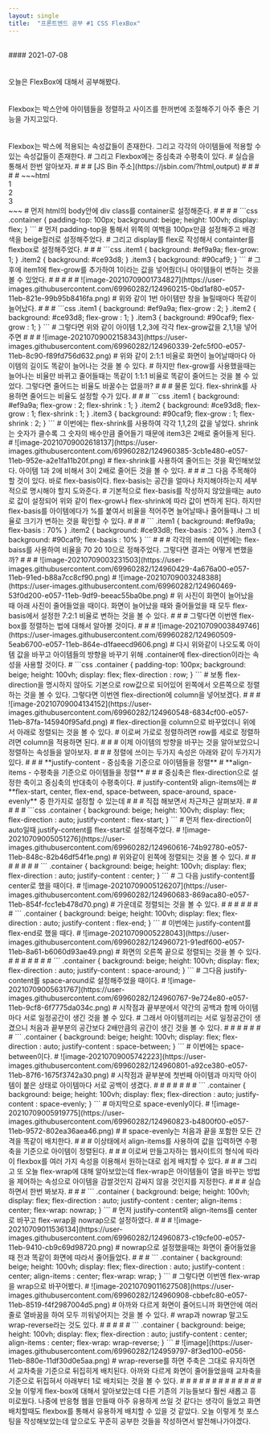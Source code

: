 ```yaml
---
layout: single
title:  "프론트엔드 공부 #1 CSS FlexBox"
---
```

<br/>
#### 2021-07-08
<br/>
<br/>
<br/>
오늘은 FlexBox에 대해서 공부해봤다.
<br/>
<br/>
<br/>
Flexbox는 박스안에 아이템들을 정렬하고  사이즈를 한꺼번에 조절해주기 아주 좋은 기능을 가지고있다.
<br/>
<br/>
<br/>
Flexbox는  박스에 적용되는 속성값들이 존재한다.  그리고 각각의 아이템들에 적용할 수 있는 속성값들이 존재한다.
#
그리고 Flexbox에는 중심축과 수평축이 있다. 
#
실습을 통해서 한번 알아보자.
#
#
#
[JS Bin 주소](https://jsbin.com/?html,output)
#
#
#
#
#
~~~html
<div class="container">
    <div class="item item1">1</div>
    <div class="item item2">2</div>
    <div class="item item3">3</div>
  </div>
~~~
#
먼저 html의 body안에 div class를 container로 설정해준다.
#
#
#
#
```css
.container {
  padding-top: 100px;
  background: beige;
  height: 100vh;
  display: flex;
}
```
#
먼저 padding-top을 통해서 위쪽의 여백을 100px만큼 설정해주고 배경색을 beige컬러로 설정해주었다.
#
그리고 display를 flex로 작성해서 containter를 flexbox로 설정해주었다.
#
#
#
```css
.item1 {
  background: #ef9a9a;
  flex-grow: 1;
}
.item2 {
  background: #ce93d8;
}
.item3 {
  background: #90caf9;
}
```
#
그 후에 item1에 flex-grow를 추가하여 1이라는 값을 넣어줬더니 아이템들이 변하는 것을 볼 수 있었다.
#
#
#
#
#
![image-20210709001734827](https://user-images.githubusercontent.com/69960282/124960215-0bd1af80-e057-11eb-821e-99b95b8416fa.png)
#
위와 같이 1번 아이템만 창을 늘릴때마다 똑같이 늘어났다.
#
#
#
```css
.item1 {
  background: #ef9a9a;
  flex-grow : 2;
}
.item2 {
  background: #ce93d8;
  flex-grow : 1;
}
.item3 {
  background: #90caf9;
  flex-grow : 1;
}
```
#
그렇다면 위와 같이 아이템 1,2,3에 각각 flex-grow값을 2,1,1을 넣어주면
#
#
#
![image-20210709002158343](https://user-images.githubusercontent.com/69960282/124960339-2efc5f00-e057-11eb-8c90-f89fd756d632.png)
#
위와 같이 2:1:1 비율로 화면이 늘어날때마다 아이템의 길이도 똑같이 늘어나는 것을 볼 수 있다.
#
하지만 flex-grow를 사용했을때는 늘어나는 비율만 바뀌고 줄어들때는 똑같이 1:1:1 비율로 똑같이 줄어드는 것을 볼 수 있었다. 그렇다면 줄어드는 비율도 바꿀수는 없을까?
#
#
#
물론 있다. flex-shrink를 사용하면 줄어드는 비율도 설정할 수가 있다.
#
#
#
```css
.item1 {
  background: #ef9a9a;
  flex-grow : 2;
  flex-shrink : 1;
}
.item2 {
  background: #ce93d8;
  flex-grow : 1;
  flex-shrink : 1;
}
.item3 {
  background: #90caf9;
  flex-grow : 1;
  flex-shrink : 2;
}
```
#
이번에는 flex-shrink를 사용하여 각각 1,1,2의 값을 넣었다. shrink는 숫자가 클수록 그 숫자의 배수만큼 줄어들기 때문에 item3은 2배로 줄어들게 된다.
#
![image-20210709002618137](https://user-images.githubusercontent.com/69960282/124960385-3cb1e480-e057-11eb-952e-a2e1fa11b20f.png)
#
flex-shrink를 사용하여 줄어드는 것을 확인해보았다. 아이템 1과 2에 비해서 3이 2배로 줄어든 것을 볼 수 있다.
#
#
#
그 다음 주목해야할 것이 있다. 바로 flex-basis이다. flex-basis는 공간을 얼마나 차지해야하는지 세부적으로 명시해야 할지 도와준다.
#
기본적으로 flex-basis를 작성하지 않았을때는 auto로 값이 설정되어 위와 같이 flex-grow나 flex-shrink에 따라 값이 변하게 된다. 하지만 flex-basis를 아이템에다가 %를 붙여서 비율을 적어주면 늘어날때나 줄어들때나 그 비율로 크기가 변하는 것을 확인할 수 있다.
#
#
#
```
.item1 {
  background: #ef9a9a;
  flex-basis : 70%
}
.item2 {
  background: #ce93d8;
  flex-basis : 20%
}
.item3 {
  background: #90caf9;
  flex-basis : 10%
}
```
#
#
#
각각의 item에 이번에는 flex-baiss를 사용하여 비율을 70 20 10으로 정해주었다. 그렇다면 결과는 어떻게 변했을까?
#
#
#
![image-20210709003231503](https://user-images.githubusercontent.com/69960282/124960429-4a676a00-e057-11eb-91ed-b88a7cc8cf90.png)
#
![image-20210709003248388](https://user-images.githubusercontent.com/69960282/124960469-53f0d200-e057-11eb-9df9-beeac55ba0be.png)
#
위 사진이 화면이 늘어났을 때 아래 사진이 줄어들었을 때이다. 화면이 늘어났을 때와 줄어들었을 때 모두 flex-basis에서 설정한 7:2:1 비율로 변하는 것을 볼 수 있다.
#
#
#
그렇다면 이번엔 flex-box를 정렬하는 법에 대해서 알아볼 것이다.
#
#
#
![image-20210709003849746](https://user-images.githubusercontent.com/69960282/124960509-5eab6700-e057-11eb-864e-d1faeecd9606.png)
#
다시 위와같이 나오도록 아이템 값을 바꾸고 아이템들의 방향을 바꾸기 위해 .container에 flex-direction이라는 속성을 사용할 것이다.
#
```css
.container {
  padding-top: 100px;
  background: beige;
  height: 100vh;
  display: flex;
  flex-direction : row;
}
```
#
보통 flex-direction을 명시하지 않아도 기본으로 row값으로 되어있어 왼쪽에서 오른쪽으로 정렬하는 것을 볼 수 있다. 그렇다면 이번엔 flex-direction에 column을 넣어보겠다.
#
#
#
![image-20210709004134152](https://user-images.githubusercontent.com/69960282/124960548-6834cf00-e057-11eb-87fa-145940f95afd.png)
#
flex-direction을 column으로 바꾸었더니 위에서 아래로 정렬되는 것을 볼 수 있다.
#
이로써 가로로 정렬하려면 row를 세로로 정렬하려면 column을 적용하면 된다.
#
#
#
이제 아이템의 방향을 바꾸는 것을 알아보았으니 정렬하는 속성들을 알아보자.
#
#
#
정렬에 쓰이는 두가지 속성은 아래와 같이 두가지가 있다.
#
#
#
**justify-content - 중심축을 기준으로 아이템들을 정렬**
#
**align-items - 수평축을 기준으로 아이템들을 정렬**
#
#
#
중심축은 flex-direction으로 설정한 축이고 중심축의 반대축이 수평축이다.
#
justify-content와 align-items에는
#
**flex-start, center, flex-end, space-between, space-around, space-evenly** 중 한가지로 설정할 수 있는데
#
#
#
직접 해보면서 차근차근 살펴보자.
#
#
#
#
#
```css
.container {
  background: beige;
  height: 100vh;
  display: flex;
  flex-direction : auto;
  justify-content : flex-start;
}
```
#
먼저 flex-direction이 auto일때 justify-content를 flex-start로 설정해주었다.
#
![image-20210709005051276](https://user-images.githubusercontent.com/69960282/124960616-74b92780-e057-11eb-848c-82b46df54f1e.png)
#
위와같이 왼쪽에 정렬되는 것을 볼 수 있다.
#
#
#
#
#
#
#
```
.container {
  background: beige;
  height: 100vh;
  display: flex;
  flex-direction : auto;
  justify-content : center;
}
```
#
그 다음 justify-content를 center로 했을 때이다.
#
![image-20210709005126207](https://user-images.githubusercontent.com/69960282/124960683-869aca80-e057-11eb-854f-fcc1eb478d70.png)
#
가운데로 정렬되는 것을 볼 수 있다.
#
#
#
#
#
#
#
```
.container {
  background: beige;
  height: 100vh;
  display: flex;
  flex-direction : auto;
  justify-content : flex-end;
}
```
#
이번에는 justify-content를 flex-end로 했을 때다.
#
![image-20210709005228043](https://user-images.githubusercontent.com/69960282/124960721-91edf600-e057-11eb-8a61-b6060d93ae49.png)
#
화면의 오른쪽 끝으로 정렬되는 것을 볼 수 있다.
#
#
#
#
#
#
#
```
.container {
  background: beige;
  height: 100vh;
  display: flex;
  flex-direction : auto;
  justify-content : space-around;
}
```
#
그다음 justify-content를 space-around로 설정해주었을 때이다.
#
![image-20210709005631767](https://user-images.githubusercontent.com/69960282/124960767-9e724e80-e057-11eb-9cf8-6f7775da034c.png)
#
시작점과 끝부분에서 약간의 공백과 함께 아이템마다 서로 일정공간이 생긴 것을 볼 수 있다. 
#
그래서 아이템끼리는 서로 일정공간이 생겼으니 처음과 끝부분의 공간보다 2배만큼의 공간이 생긴 것을 볼 수 있다.
#
#
#
#
#
#
#
```
.container {
  background: beige;
  height: 100vh;
  display: flex;
  flex-direction : auto;
  justify-content : space-between;
}
```
#
이번에는 space-between이다.
#
![image-20210709005742223](https://user-images.githubusercontent.com/69960282/124960801-a92ce380-e057-11eb-87f6-1675f3742a30.png)
#
시작점과 끝부분에 첫번째 아이템과 마지막 아이템이 붙은 상태로 아이템마다 서로 공백이 생겼다.
#
#
#
#
#
#
#
```
.container {
  background: beige;
  height: 100vh;
  display: flex;
  flex-direction : auto;
  justify-content : space-evenly;
}
```
#
마지막으로 space-evenly이다.
#
![image-20210709005919775](https://user-images.githubusercontent.com/69960282/124960823-b4800f00-e057-11eb-9572-802ea36aea46.png)
#
#
space-evenly는 처음과 끝을 포함한 모든 간격을 똑같이 배치한다. 
#
#
#
이상태에서 align-items를 사용하여 값을 입력하면 수평축을 기준으로 아이템이 정렬된다.
#
#
#
이로써 만들고자하는 웹사이트의 형식에 따라 이 flexbox를 여러 가지 속성을 이용해서 원하는대로 쉽게 배치할 수 있다.
#
#
#
그리고 또 오늘 flex-wrap에 대해 알아보았는데 flex-wrap은 아이템들이 열을 바꾸는 방법을 제어하는 속성으로 아이템을 감쌀것인지 감싸지 않을 것인지를 지정한다.
#
#
#
실습하면서 한번 봐보자.
#
#
#
```
.container {
  background: beige;
  height: 100vh;
  display: flex;
  flex-direction : auto;
  justify-content : center;
  align-items : center;
  flex-wrap: nowrap;
}
```
#
먼저 justify-content와 align-items를 center로 바꾸고 flex-wrap을 nowrap으로 설정하였다.
#
#
#
![image-20210709011536134](https://user-images.githubusercontent.com/69960282/124960873-c19cfe00-e057-11eb-9410-cb9c69d98720.png)
#
nowrap으로 설정했을때는 화면이 줄어들었을 때 전과 똑같이 화면에 따라서 줄어들었다.
#
#
#
```
.container {
  background: beige;
  height: 100vh;
  display: flex;
  flex-direction : auto;
  justify-content : center;
  align-items : center;
  flex-wrap: wrap;
}
```
#
그렇다면 이번엔 flex-wrap을 wrap으로 바꾸어봤다.
#
![image-20210709011627508](https://user-images.githubusercontent.com/69960282/124960908-cbbefc80-e057-11eb-8519-f4f2987004d5.png)
#
아까와 다르게 화면이 줄어드니까 화면안에 여러 줄로 열바꿈을 하여 모두 끼워넣어지는 것을 볼 수 있다.
#
wrap과 nowrap 말고도 wrap-reverse라는 것도 있다.
#
#
#
#
#
```
.container {
  background: beige;
  height: 100vh;
  display: flex;
  flex-direction : auto;
  justify-content : center;
  align-items : center;
  flex-wrap: wrap-reverse;
}
```
#
![image](https://user-images.githubusercontent.com/69960282/124959797-8f3ed100-e056-11eb-880e-11df30d0e5aa.png)
#
wrap-reverse를 하면 주축은 그대로 유지하면서 교차축을 기준으로 뒤집히게 배치된다. 아까와 다르게 화면이 줄어들었을때 교차축을 기준으로 뒤집혀서 아래부터 1로 배치되는 것을 볼 수 있다.
#
#
#
#
#
#
#
#
#
#
#
#
#
오늘 이렇게 flex-box에 대해서 알아보았는데 다른 기존의 기능들보다 훨씬 새롭고 흥미로웠다.  나중에 반응형 웹을 만들때 아주 유용하게 쓰일 것 같다는 생각이 들었고 화면 배치할때도 flexbox를 통해서 유용하게 배치할 수 있을 것 같았다. 오늘 이렇게 첫 포스팅을 작성해보았는데 앞으로도 꾸준히 공부한 것들을 작성하면서 발전해나가야겠다.
